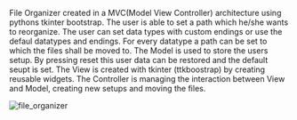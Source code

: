 File Organizer created in a MVC(Model View Controller) architecture using pythons tkinter bootstrap. The user is able to set a path which he/she wants to reorganize. The user can set data types with custom endings or use the defaul datatypes and endings. For every datatype a path can be set to which the files shall be moved to. The Model is used to store the users setup. By pressing reset this user data can be restored and the default seupt is set. The View is created with tkinter (ttkboostrap) by creating reusable widgets. The Controller is managing the interaction between View and Model, creating new setups and moving the files. 

![file_organizer](https://github.com/Maiz22/file_organizer/assets/114342435/283434f7-3f3b-4b25-be28-3419e1df30e8)

